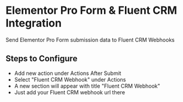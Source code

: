 # Elementor Pro Form & Fluent CRM Integration

Send Elementor Pro Form submission data to Fluent CRM Webhooks

## Steps to Configure

+ Add new action under Actions After Submit
+ Select "Fluent CRM Webhook" under Actions
+ A new section will appear with title "Fluent CRM Webhook"
+ Just add your Fluent CRM webhook url there
